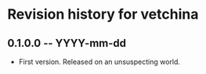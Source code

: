 # Revision history for vetchina

## 0.1.0.0 -- YYYY-mm-dd

* First version. Released on an unsuspecting world.
